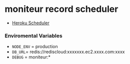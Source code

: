 # moniteur record scheduler

+ [Heroku Scheduler](https://devcenter.heroku.com/articles/scheduler)

### Enviromental Variables

+ `NODE_ENV` = production
+ `DB_URL`= redis://rediscloud:xxxxxxx.ec2.xxxx.com:xxxx
+ `DEBUG` = moniteur:*
